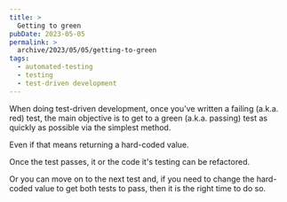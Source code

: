 ```yaml
---
title: >
  Getting to green
pubDate: 2023-05-05
permalink: >
  archive/2023/05/05/getting-to-green
tags:
  - automated-testing
  - testing
  - test-driven development
---
```


When doing test-driven development, once you've written a failing (a.k.a. red) test, the main objective is to get to a green (a.k.a. passing) test as quickly as possible via the simplest method.

Even if that means returning a hard-coded value.

Once the test passes, it or the code it's testing can be refactored.

Or you can move on to the next test and, if you need to change the hard-coded value to get both tests to pass, then it is the right time to do so.
